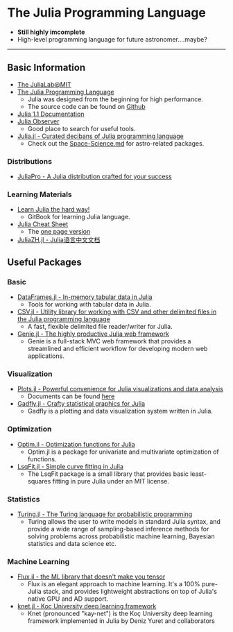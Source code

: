 # The Julia Programming Language

* **Still highly imcomplete**
* High-level programming language for future astronomer....maybe?

----

## Basic Information

* [The JuliaLab@MIT](https://julia.mit.edu/)
* [The Julia Programming Language](https://julialang.org/)
    - Julia was designed from the beginning for high performance.
    - The source code can be found on [Github](https://github.com/JuliaLang/julia)
* [Julia 1.1 Documentation](https://docs.julialang.org/en/v1/)
* [Julia Observer](https://juliaobserver.com/packages)
    - Good place to search for useful tools.
* [Julia.jl - Curated decibans of Julia programming language](https://github.com/svaksha/Julia.jl)
    - Check out the [Space-Science.md](https://github.com/svaksha/Julia.jl/blob/master/Space-Science.md) for astro-related packages.

### Distributions

* [JuliaPro - A Julia distribution crafted for your success](https://juliacomputing.com/products/juliapro.html)

### Learning Materials

* [Learn Julia the hard way!](https://github.com/chrisvoncsefalvay/learn-julia-the-hard-way)
    - GitBook for learning Julia language.
* [Julia Cheat Sheet](https://github.com/JuliaDocs/Julia-Cheat-Sheet)
    - The [one page version](https://juliadocs.github.io/Julia-Cheat-Sheet/)
* [JuliaZH.jl - Julia语言中文文档](https://github.com/JuliaCN/JuliaZH.jl)

## Useful Packages

### Basic

* [DataFrames.jl - In-memory tabular data in Julia](https://github.com/JuliaData/DataFrames.jl)
    - Tools for working with tabular data in Julia.
* [CSV.jl - Utility library for working with CSV and other delimited files in the Julia programming language ](https://github.com/JuliaData/CSV.jl)
    - A fast, flexible delimited file reader/writer for Julia.
* [Genie.jl - The highly productive Julia web framework](https://github.com/GenieFramework/Genie.jl)
    - Genie is a full-stack MVC web framework that provides a streamlined and efficient workflow for developing modern web applications.

### Visualization

* [Plots.jl - Powerful convenience for Julia visualizations and data analysis](https://github.com/JuliaPlots/Plots.jl)
    - Documents can be found [here](http://docs.juliaplots.org/latest/)
* [Gadfly.jl - Crafty statistical graphics for Julia](https://github.com/GiovineItalia/Gadfly.jl)
    - Gadfly is a plotting and data visualization system written in Julia.

### Optimization

* [Optim.jl - Optimization functions for Julia](https://github.com/JuliaNLSolvers/Optim.jl)
    - Optim.jl is a package for univariate and multivariate optimization of functions.
* [LsqFit.jl - Simple curve fitting in Julia](https://github.com/JuliaNLSolvers/LsqFit.jl)
    - The LsqFit package is a small library that provides basic least-squares fitting in pure Julia under an MIT license.

### Statistics

* [Turing.jl - The Turing language for probabilistic programming](https://github.com/TuringLang/Turing.jl)
    - Turing allows the user to write models in standard Julia syntax, and provide a wide range of sampling-based inference methods for solving problems across probabilistic machine learning, Bayesian statistics and data science etc.

### Machine Learning

* [Flux.jl - the ML library that doesn't make you tensor](https://github.com/FluxML/Flux.jl)
    - Flux is an elegant approach to machine learning. It's a 100% pure-Julia stack, and provides lightweight abstractions on top of Julia's native GPU and AD support.
* [knet.jl - Koç University deep learning framework](https://github.com/denizyuret/Knet.jl)
    - Knet (pronounced "kay-net") is the Koç University deep learning framework implemented in Julia by Deniz Yuret and collaborators
